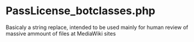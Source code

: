 # PassLicense_botclasses.php

Basicaly a string replace, intended to be used mainly for human review of massive ammount of files at MediaWiki sites

